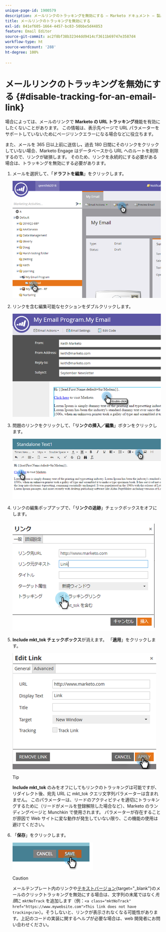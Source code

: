 ```yaml
---
unique-page-id: 1900579
description: メールリンクのトラッキングを無効にする — Marketo ドキュメント — 製品ドキュメント
title: メールリンクのトラッキングを無効にする
exl-id: 841ef605-1664-4457-bc83-50bbe5d44853
feature: Email Editor
source-git-commit: ac2f8bf38b32344dd9414cf3611b69747e3587d4
workflow-type: ht
source-wordcount: '288'
ht-degree: 100%

---
```


# メールリンクのトラッキングを無効にする {#disable-tracking-for-an-email-link}

場合によっては、メールのリンクで **Marketo の URL トラッキング**&#x200B;機能を有効にしたくないことがあります。 この情報は、表示先ページで URL パラメーターをサポートしていないためにページリンクエラーになる場合などに役立ちます。

また、メールを 365 日以上前に送信し&#x200B;**、**&#x200B;過去 180 日間にそのリンクをクリックしていない場合、Marketo Engage はデータベースから URL へのルートを削除するので、リンクが破損します。 そのため、リンクを永続的にする必要がある場合は、トラッキングを無効にする必要があります。

1. メールを選択して、「**ドラフトを編集**」をクリックします。

   ![](assets/one-7.png)

1. リンクを含む編集可能なセクションをダブルクリックします。

   ![](assets/two-6.png)

1. 問題のリンクをクリックして、「**リンクの挿入／編集**」ボタンをクリックします。

   ![](assets/three-6.png)

1. リンクの編集ポップアップで、「**リンクの追跡**」チェックボックスをオフにします。

   ![](assets/four-4.png)

1. **Include mkt_tok チェックボックス**&#x200B;が消えます。 「**適用**」をクリックします。

   ![](assets/five-3.png)

   >[!TIP]
   >
   >**Include mkt_tok** のみをオフにしてもリンクのトラッキングは可能ですが、リダイレクト後、宛先 URL に mkt_tok クエリ文字列パラメーターは含まれません。 このパラメーターは、リードのアクティビティを適切にトラッキングするために（リードがメールを登録解除した場合など）、Marketo のランディングページと Munchkin で使用されます。 パラメーターが存在することが原因で Web サイトに変な動作が発生していない限り、この機能の使用は避けてください。

1. 「**保存**」をクリックします。

   ![](assets/image2014-9-17-22-3a25-3a20.png)

   >[!CAUTION]
   >
   >メールテンプレート内のリンクや[テキストバージョン](/help/marketo/product-docs/email-marketing/general/creating-an-email/edit-the-text-version-of-an-email.md){target="_blank"}のメールのクリックトラッキングを無効にする場合は、文字列の末尾ではなく&#x200B;*先頭*&#x200B;に `mktNoTrack` を追加します（例：`<a class="mktNoTrack" href="https://www.mywebsite.com">This link does not have tracking</a>`）。そうしないと、リンクが表示されなくなる可能性があります。上記のコードの実装に関するヘルプが必要な場合は、web 開発者にお問い合わせください。
